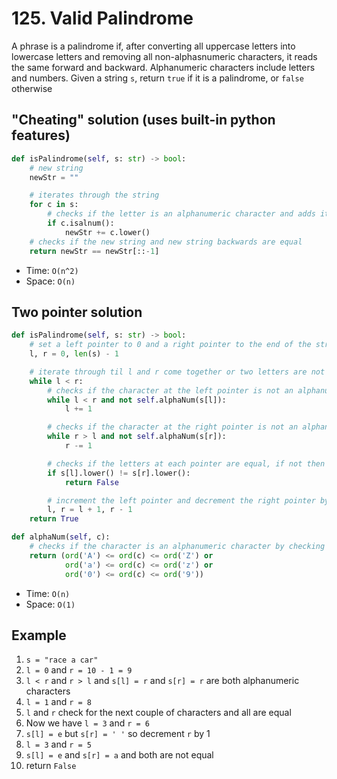 # 125. Valid Palindrome

A phrase is a palindrome if, after converting all uppercase letters into lowercase letters and removing all non-alphasnumeric characters, it reads the same forward and backward. Alphanumeric characters include letters and numbers. Given a string `s`, return `true` if it is a palindrome, or `false` otherwise

## "Cheating" solution (uses built-in python features)

```python
def isPalindrome(self, s: str) -> bool:
    # new string
    newStr = ""

    # iterates through the string
    for c in s:
        # checks if the letter is an alphanumeric character and adds it to the new string as lowercased
        if c.isalnum():
            newStr += c.lower()
    # checks if the new string and new string backwards are equal
    return newStr == newStr[::-1]
```

- Time: `O(n^2)`
- Space: `O(n)`

## Two pointer solution

```python
def isPalindrome(self, s: str) -> bool:
    # set a left pointer to 0 and a right pointer to the end of the string
    l, r = 0, len(s) - 1

    # iterate through til l and r come together or two letters are not equal
    while l < r:
        # checks if the character at the left pointer is not an alphanumeric character, increment the pointer by 1
        while l < r and not self.alphaNum(s[l]):
            l += 1

        # checks if the character at the right pointer is not an alphanumeric character, decrement the pointer by 1
        while r > l and not self.alphaNum(s[r]):
            r -= 1

        # checks if the letters at each pointer are equal, if not then return false
        if s[l].lower() != s[r].lower():
            return False

        # increment the left pointer and decrement the right pointer by 1
        l, r = l + 1, r - 1
    return True

def alphaNum(self, c):
    # checks if the character is an alphanumeric character by checking if the character is inbetween the ASCII values of 'A' and 'Z', 'a' and 'z', and '0' and '9'
    return (ord('A') <= ord(c) <= ord('Z') or
            ord('a') <= ord(c) <= ord('z') or
            ord('0') <= ord(c) <= ord('9'))
```

- Time: `O(n)`
- Space: `O(1)`

## Example

1. `s = "race a car"`
2. `l = 0` and `r = 10 - 1 = 9`
3. `l < r` and `r > l` and `s[l] = r` and `s[r] = r` are both alphanumeric characters
4. `l = 1` and `r = 8`
5. `l` and `r` check for the next couple of characters and all are equal
6. Now we have `l = 3` and `r = 6`
7. `s[l] = e` but `s[r] = ' '` so decrement `r` by 1
8. `l = 3` and `r = 5`
9. `s[l] = e` and `s[r] = a` and both are not equal
10. return `False`

